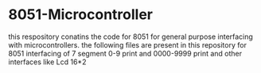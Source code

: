 # 8051-Microcontroller
this respository conatins the code for 8051 for general purpose interfacing with microcontrollers.
the following files are present in this repository for 8051
interfacing of 7 segment 0-9 print and 0000-9999 print
and other interfaces like Lcd 16*2
